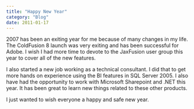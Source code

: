 ```yaml
---
title: "Happy New Year"
category: "Blog"
date: 2011-01-17
---
```



2007 has been an exiting year for me because of many changes in my life. The ColdFusion 8 launch was very exiting and has been successful for Adobe. I wish I had more time to devote to the JaxFusion user group this year to cover all of the new features.

I also started a new job working as a technical consultant. I did that to get more hands on experience using the BI features in SQL Server 2005\. I also have had the opportunity to work with Microsoft Sharepoint and .NET this year. It has been great to learn new things related to these other products. 

I just wanted to wish everyone a happy and safe new year.